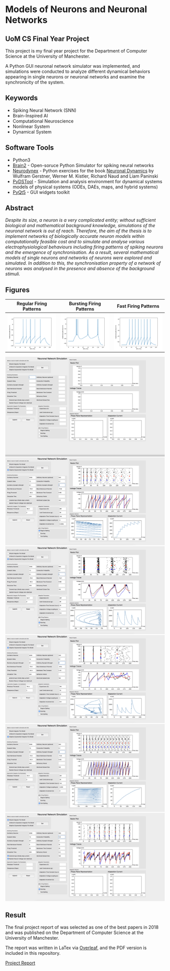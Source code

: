 # Models of Neurons and Neuronal Networks

## UoM CS Final Year Project
This project is my final year project for the Department of Computer Science at the University of Manchester.

A Python GUI neuronal network simulator was implemented, and simulations were conducted to analyze
different dynamical behaviors appearing in single neurons or neuronal networks and examine the synchronicity of the system.

## Keywords
* Spiking Neural Network (SNN)
* Brain-Inspired AI
* Computational Neuroscience
* Nonlinear System
* Dynamical System


## Software Tools
* Python3
* [Brain2](https://brian2.readthedocs.io/en/stable/) - Open-soruce Python Simulator for spiking neural networks
* [Neurodynex](https://github.com/EPFL-LCN/neuronaldynamics-exercises) - Python exercises for the book [Neuronal Dynamics](https://neuronaldynamics.epfl.ch/index.html) by Wulfram Gerstner, Werner M. Kistler, Richard Naud and Liam Paninski
* [PyDSTool](https://pypi.org/project/PyDSTool/) - Simulation and analysis environment for dynamical systems models of physical systems (ODEs, DAEs, maps, and hybrid systems)
* [PyQt5](https://pypi.org/project/PyQt5/) - GUI widgets toolkit


## Abstract
*Despite its size, a neuron is a very complicated entity; without sufficient biological and mathematical background knowledge, simulations of the neuronal network is out of reach. 
Therefore, the aim of the thesis is to implement networks of biologically accurate neuron models within computationally feasible cost and to simulate and analyse various electrophysiological behaviours including firing patterns of spiking neurons and the emergence of synchronisation. 
As a result, several mathematical models of single neurons and networks of neurons were explored and simulated. 
In addition to this, the synchronisation property of a network of neurons was analysed in the presence and absence of the background stimuli.*


## Figures
Regular Firing Patterns    | Bursting Firing Patterns  | Fast Firing Patterns
:-------------------------:|:-------------------------:|:-------------------------:
![regular](figure/adex/regular.png) | ![burst](figure/adex/bursting.png) | ![fast](figure/adex/fast.png)

![GUI](figure/GUI.png)
![rg](figure/simulation/regular.jpeg)
![b3](figure/simulation/bursting3.jpeg)
![b8](figure/simulation/busting8.jpeg)
![fg](figure/simulation/fastg.jpeg)
![rd](figure/simulation/randomvinit.jpeg)


## Result
The final project report of was selected as one of the best papers in 2018 and was published on the Department of Computer Science at the University of Manchester.

The report was written in LaTex via [Overleaf](https://www.overleaf.com/), and the PDF version is included in this repository.

[Project Report](./Lee_Project_Report.pdf)

